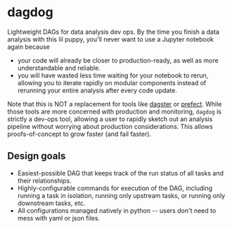 # dagdog

Lightweight DAGs for data analysis dev ops. By the time you finish a data analysis with this lil puppy, you'll never want to use a Jupyter notebook again because
- your code will already be closer to production-ready, as well as more understandable and reliable.
- you will have wasted less time waiting for your notebook to rerun, allowing you to iterate rapidly on modular components instead of rerunning your entire analysis after every code update.

Note that this is NOT a replacement for tools like [dagster](https://github.com/dagster-io/dagster) or [prefect](https://github.com/PrefectHQ/prefect). While those tools are more concerned with production and monitoring, `dagdog` is strictly a dev-ops tool, allowing a user to rapidly sketch out an analysis pipeline without worrying about production considerations. This allows proofs-of-concept to grow faster (and fail faster).

## Design goals

- Easiest-possible DAG that keeps track of the run status of all tasks and their relationships.
- Highly-configurable commands for execution of the DAG, including running a task in isolation, running only upstream tasks, or running only downstream tasks, etc.
- All configurations managed natively in python -- users don't need to mess with yaml or json files.
